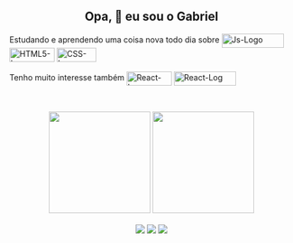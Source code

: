 ### <h2 align='center'> Opa, 👋 eu sou o Gabriel</h2>
 
<div style="display: inline_block">
  Estudando e aprendendo uma coisa nova todo dia sobre                
  <img align="center" alt="Js-Logo" height= "25" width="110" src="https://img.shields.io/badge/JavaScript-323330?style=for-the-badge&logo=javascript&logoColor=F7DF1E">
  <img align="center" alt="HTML5-Logo" height= "25"  width="80" src="https://img.shields.io/badge/HTML5-E34F26?style=for-the-badge&logo=html5&logoColor=white">
  <img align="center" alt="CSS-Logo" height= "25"  width="70" src="https://img.shields.io/badge/CSS3-1572B6?style=for-the-badge&logo=css3&logoColor=white">  
</div>

<br>

<div style="display: inline_block">
  Tenho muito interesse também
  <img align="center" alt="React-Log" height="25" width="80" src="https://img.shields.io/badge/React-20232A?style=for-the-badge&logo=react&logoColor=61DAFB">
  <img align="center" alt="React-Log" height="25" width="110" src="https://img.shields.io/badge/Bootstrap-563D7C?style=for-the-badge&logo=bootstrap&logoColor=white">
</div 
  
##
##

<br>
  
<div align="center">
  <img height="180em" src="https://github-readme-stats.vercel.app/api?username=gabriel3c&show_icons=true&theme=tokyonight&include_all_commits=true&count_private=true"/>
  <img margin-left="50" height="180em" src="https://github-readme-stats.vercel.app/api/top-langs/?username=gabriel3c&layout=compact&theme=tokyonight&langs_count=7"/>
 </div>

  <br>
<div align="center">
  <a href="https://www.linkedin.com/in/gabriel-mreinhardt/"><img src="https://img.shields.io/badge/LinkedIn-0077B5?style=for-the-badge&logo=linkedin&logoColor=white"></a> 
  <a href = "mailto:gabrielmreinhardt@gmail.com"><img src="https://img.shields.io/badge/Gmail-D14836?style=for-the-badge&logo=gmail&logoColor=white"></a>
  <a href="https://www.instagram.com/gabrielharto/"><img src="https://img.shields.io/badge/Instagram-E4405F?style=for-the-badge&logo=instagram&logoColor=white"></a> 
</div>

<!--
**gabriel3c/gabriel3c** is a ✨ _special_ ✨ repository because its `README.md` (this file) appears on your GitHub profile.

Here are some ideas to get you started:

- 🔭 I’m currently working on ...
- 🌱 I’m currently learning ...
- 👯 I’m looking to collaborate on ...
- 🤔 I’m looking for help with ...
- 💬 Ask me about ...
- 📫 How to reach me: ...
- 😄 Pronouns: ...
- ⚡ Fun fact: ...
-->
